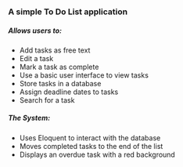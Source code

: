 ### A simple To Do List application

##### Allows users to:
- Add tasks as free text
- Edit a task
- Mark a task as complete
- Use a basic user interface to view tasks
- Store tasks in a database
- Assign deadline dates to tasks
- Search for a task

##### The System:
- Uses Eloquent to interact with the database
- Moves completed tasks to the end of the list
- Displays an overdue task with a red background
